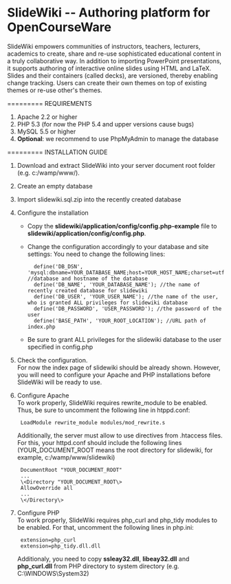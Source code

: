 SlideWiki -- Authoring platform for OpenCourseWare
=========
SlideWiki empowers communities of instructors, teachers, lecturers, academics to create, share and re-use sophisticated educational content in a truly collaborative way. In addition to importing PowerPoint presentations, it supports authoring of interactive online slides using HTML and LaTeX. Slides and their containers (called decks), are versioned, thereby enabling change tracking. Users can create their own themes on top of existing themes or re-use other's themes.

=========
REQUIREMENTS

1. Apache 2.2 or higher
2. PHP 5.3 (for now the PHP 5.4 and upper versions cause bugs)
3. MySQL 5.5 or higher
4. **Optional**: we recommend to use PhpMyAdmin to manage the database

=========
INSTALLATION GUIDE

1. Download and extract SlideWiki into your server document root folder (e.g. c:/wamp/www/). 

2. Create an empty database 

3. Import slidewiki.sql.zip into the recently created database

4. Configure the installation 
    + Copy the **slidewiki/application/config/config.php-example** file to **slidewiki/application/config/config.php**.   
    + Change the configuration accordingly to your database and site settings:
        You need to change the following lines:

            define('DB_DSN', 'mysql:dbname=YOUR_DATABASE_NAME;host=YOUR_HOST_NAME;charset=utf8'); //database and hostname of the database
            define('DB_NAME', 'YOUR_DATABASE_NAME'); //the name of recently created database for slidewiki
            define('DB_USER', 'YOUR_USER_NAME'); //the name of the user, who is granted ALL privileges for slidewiki database
            define('DB_PASSWORD', 'USER_PASSWORD'); //the password of the user
            define('BASE_PATH', 'YOUR_ROOT_LOCATION'); //URL path of index.php 
            
    + Be sure to grant ALL privileges for the slidewiki database to the user specified in config.php 

5. Check the configuration.   
    For now the index page of slidewiki should be already shown. However, you will need to configure your Apache and PHP installations before SlideWiki will be ready to use.   

6. Configure Apache   
    To work properly, SlideWiki requires rewrite_module to be enabled. Thus, be sure to uncomment the following line in htppd.conf:  
    
        LoadModule rewrite_module modules/mod_rewrite.s

    Additionally, the server must allow to use directives from .htaccess files. For this, your httpd.conf should include 
the following lines (YOUR_DOCUMENT_ROOT means the root directory for slidewiki, for example, c:/wamp/www/slidewiki)

        DocumentRoot "YOUR_DOCUMENT_ROOT"      
        ...      
        \<Directory "YOUR_DOCUMENT_ROOT\>      
        AllowOverride all   
        ...   
        \</Directory\> 

7. Configure PHP   
    To work properly, SlideWiki requires php_curl and php_tidy modules to be enabled. For that, uncomment the following
lines in php.ini:

        extension=php_curl      
        extension=php_tidy.dll.dll    

    Additionaly, you need to copy **ssleay32.dll**, **libeay32.dll** and **php_curl.dll** from PHP directory to system directory (e.g. C:\WINDOWS\System32)




